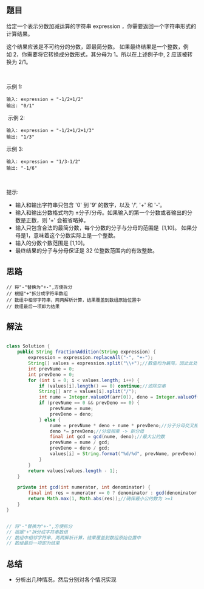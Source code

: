 
## 题目

给定一个表示分数加减运算的字符串 expression ，你需要返回一个字符串形式的计算结果。 

这个结果应该是不可约分的分数，即最简分数。 如果最终结果是一个整数，例如 2，你需要将它转换成分数形式，其分母为 1。所以在上述例子中, 2 应该被转换为 2/1。

 

示例 1:

    输入: expression = "-1/2+1/2"
    输出: "0/1"
 示例 2:

    输入: expression = "-1/2+1/2+1/3"
    输出: "1/3"
示例 3:

    输入: expression = "1/3-1/2"
    输出: "-1/6"
 

提示:

- 输入和输出字符串只包含 '0' 到 '9' 的数字，以及 '/', '+' 和 '-'。 
- 输入和输出分数格式均为 ±分子/分母。如果输入的第一个分数或者输出的分数是正数，则 '+' 会被省略掉。
- 输入只包含合法的最简分数，每个分数的分子与分母的范围是  [1,10]。 如果分母是1，意味着这个分数实际上是一个整数。
- 输入的分数个数范围是 [1,10]。
- 最终结果的分子与分母保证是 32 位整数范围内的有效整数。



## 思路

    // 将"-"替换为"+-",方便拆分
    // 根据"+"拆分成字符串数组
    // 数组中相邻字符串，两两解析计算，结果覆盖到数组原始位置中
    // 数组最后一项即为结果

## 解法
```java

class Solution {
    public String fractionAddition(String expression) {
        expression = expression.replaceAll("-", "+-"); 
        String[] values = expression.split("\\+");//数值均为最简，因此此处假设不存在"-1/-1"情况
        int prevNume = 0;
        int prevDeno = 0;
        for (int i = 0; i < values.length; i++) {
            if (values[i].length() == 0) continue;//滤除空串
            String[] arr = values[i].split("/");
            int nume = Integer.valueOf(arr[0]), deno = Integer.valueOf(arr[1]);
            if (prevNume == 0 && prevDeno == 0) {
                prevNume = nume;
                prevDeno = deno;
            } else {
                nume = prevNume * deno + nume * prevDeno;//分子分母交叉相乘再相加 -> 新分子
                deno *= prevDeno;//分母相乘 -> 新分母
                final int gcd = gcd(nume, deno);//最大公约数
                prevNume = nume / gcd;
                prevDeno = deno / gcd;
                values[i] = String.format("%d/%d", prevNume, prevDeno);
            }
        }
        return values[values.length - 1];
    }

    private int gcd(int numerator, int denominator) {
        final int res = numerator == 0 ? denominator : gcd(denominator % numerator, numerator);
        return Math.max(1, Math.abs(res));//确保最小公约数为 >=1
    }
}


// 将"-"替换为"+-",方便拆分
// 根据"+"拆分成字符串数组
// 数组中相邻字符串，两两解析计算，结果覆盖到数组原始位置中
// 数组最后一项即为结果
```

## 总结

- 分析出几种情况，然后分别对各个情况实现 
